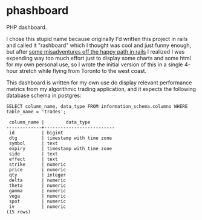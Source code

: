 # phashboard
PHP dashboard.

I chose this stupid name because originally I'd written this project in rails and called it "rashboard" which I thought was cool and just funny enough, but after [some misadventures off the happy path in rails](https://0x85.org/php.html) I realized I was expending way too much effort just to display some charts and some html for my own personal use, so I wrote the initial version of this in a single 4-hour stretch while flying from Toronto to the west coast.

This dashboard is written for my own use do display relevant performance metrics from my algorithmic trading application, and it expects the following database schema in postgres:

```
SELECT column_name, data_type FROM information_schema.columns WHERE table_name = 'trades';

 column_name |        data_type
-------------+--------------------------
 id          | bigint
 dtg         | timestamp with time zone
 symbol      | text
 expiry      | timestamp with time zone
 side        | text
 effect      | text
 strike      | numeric
 price       | numeric
 qty         | integer
 delta       | numeric
 theta       | numeric
 gamma       | numeric
 vega        | numeric
 spot        | numeric
 iv          | numeric
(15 rows)
```
